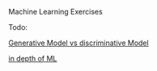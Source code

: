 Machine Learning Exercises 


Todo:

[Generative Model vs discriminative Model](https://stackoverflow.com/questions/879432/what-is-the-difference-between-a-generative-and-discriminative-algorithm)

[in depth of ML](http://cs229.stanford.edu/syllabus.html)
